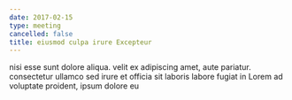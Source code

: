 ```yaml
---
date: 2017-02-15
type: meeting
cancelled: false
title: eiusmod culpa irure Excepteur
---
```

nisi esse sunt dolore aliqua. velit ex adipiscing amet, aute pariatur. consectetur ullamco sed irure et officia sit laboris labore fugiat in Lorem ad voluptate proident, ipsum dolore eu